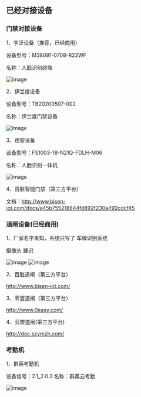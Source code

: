 ## 已经对接设备

### 门禁对接设备

1、宇泛设备（推荐，已经商用）

设备型号：M38091-0708-R22WF

名称：人脸识别终端

![image](img/1.jpg)

2、伊兰度设备

设备型号：TB20200507-002

名称：伊兰度门禁设备

![image](img/3.jpg)

3、德安设备

设备型号：FS1003-18-N21Q-FDLH-M06

名称：人脸识别一体机

![image](img/2.jpg)

4、百胜智能门禁（第三方平台）

文档：http://www.bisen-iot.com/docs/a45b755218844fd892f230a492cdcf45


### 道闸设备(已经商用)

1、厂家名字未知，系统只写了 车牌识别系统

摄像头 臻识

![image](img/4.jpg)
![image](img/5.jpg)

2、百胜道闸（第三方平台）

http://www.bisen-iot.com/

3、零壹道闸（第三方平台）

http://www.0easy.com/

4、云盟道闸(第三方平台)
	
http://doc.szymzh.com/

### 考勤机

1、群英考勤机

设备信号：2.1_2.0.3
名称：群英云考勤

![image](img/6.jpg)
